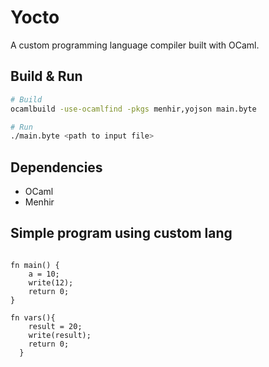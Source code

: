 # Yocto

A custom programming language compiler built with OCaml.

## Build & Run

```bash
# Build
ocamlbuild -use-ocamlfind -pkgs menhir,yojson main.byte

# Run
./main.byte <path to input file>
```

## Dependencies

- OCaml
- Menhir

## Simple program using custom lang

```

fn main() {
    a = 10;
    write(12);
    return 0;
}

fn vars(){
    result = 20;
    write(result);
    return 0;
  }

```
